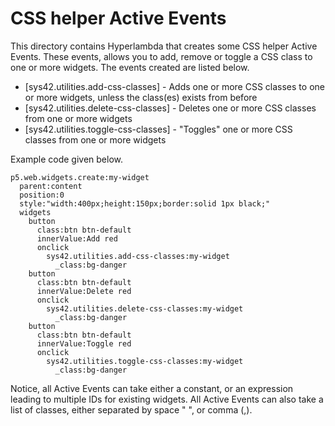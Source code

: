 CSS helper Active Events
===============

This directory contains Hyperlambda that creates some CSS helper Active Events.
These events, allows you to add, remove or toggle a CSS class to one or more widgets.
The events created are listed below.

* [sys42.utilities.add-css-classes] - Adds one or more CSS classes to one or more widgets, unless the class(es) exists from before
* [sys42.utilities.delete-css-classes] - Deletes one or more CSS classes from one or more widgets
* [sys42.utilities.toggle-css-classes] - "Toggles" one or more CSS classes from one or more widgets

Example code given below.

```
p5.web.widgets.create:my-widget
  parent:content
  position:0
  style:"width:400px;height:150px;border:solid 1px black;"
  widgets
    button
      class:btn btn-default
      innerValue:Add red
      onclick
        sys42.utilities.add-css-classes:my-widget
          _class:bg-danger
    button
      class:btn btn-default
      innerValue:Delete red
      onclick
        sys42.utilities.delete-css-classes:my-widget
          _class:bg-danger
    button
      class:btn btn-default
      innerValue:Toggle red
      onclick
        sys42.utilities.toggle-css-classes:my-widget
          _class:bg-danger
```

Notice, all Active Events can take either a constant, or an expression leading to multiple IDs for existing widgets.
All Active Events can also take a list of classes, either separated by space " ", or comma (,).

